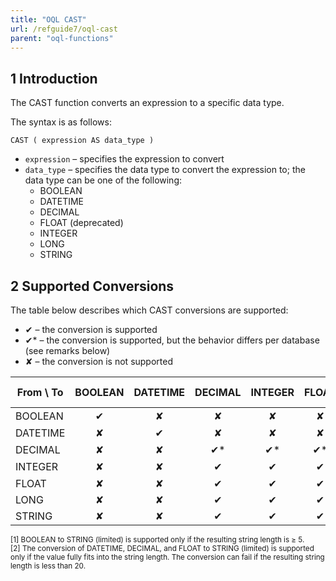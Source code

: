 ```yaml
---
title: "OQL CAST"
url: /refguide7/oql-cast
parent: "oql-functions"
---
```


## 1 Introduction

The CAST function converts an expression to a specific data type.

The syntax is as follows:

```
CAST ( expression AS data_type )
```

* `expression` – specifies the expression to convert
* `data_type` – specifies the data type to convert the expression to; the data type can be one of the following:
  * BOOLEAN
  * DATETIME
  * DECIMAL
  * FLOAT (deprecated)
  * INTEGER
  * LONG
  * STRING

## 2 Supported Conversions

The table below describes which CAST conversions are supported:

*  ✔ – the conversion is supported
*  ✔* – the conversion is supported, but the behavior differs per database (see remarks below)
*  ✘ – the conversion is not supported

| From \ To | BOOLEAN | DATETIME | DECIMAL | INTEGER | FLOAT | LONG | STRING (unlimited) | STRING (limited) |
|------| :------: | :------: | :------: | :------: | :------: | :------: | :------: | :------: |
| BOOLEAN | ✔ | ✘ | ✘ | ✘ |✘ | ✘ | ✔* | ✔*<sup><small>1</small></sup> |
| DATETIME | ✘ | ✔ | ✘ | ✘ |✘ | ✘ | ✔* | ✔*<sup><small>2</small></sup> |
| DECIMAL | ✘ | ✘ | ✔* | ✔* | ✔* | ✔* | ✔* | ✔*<sup><small>2</small></sup> |
| INTEGER | ✘ | ✘ | ✔ | ✔ | ✔ | ✔ | ✔ | ✔ |
| FLOAT | ✘ | ✘ | ✔ | ✔ | ✔ | ✔ | ✔* | ✔*<sup><small>2</small></sup> |
| LONG | ✘ | ✘ | ✔ | ✔ | ✔ | ✔ | ✔ | ✔ |
| STRING | ✘ | ✘ | ✔ | ✔ | ✔ | ✔ | ✔ | ✔ |
<small>[1] BOOLEAN to STRING (limited) is supported only if the resulting string length is ≥ 5.<br />[2] The conversion of DATETIME, DECIMAL, and FLOAT to STRING (limited) is supported only if the value fully fits into the string length. The conversion can fail if the resulting string length is less than 20.</small>
